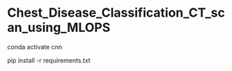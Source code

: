 # Chest_Disease_Classification_CT_scan_using_MLOPS

conda activate cnn

pip install -r requirements.txt
